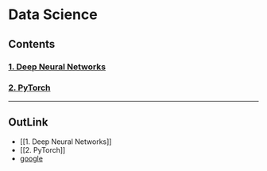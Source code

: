 # Data Science

## Contents

### [1. Deep Neural Networks](https://github.com/DOforTU/note-cs/blob/dohyeon/data%20science/1.%20Deep%20Neural%20Networks.md)
### [2. PyTorch](https://github.com/DOforTU/note-cs/blob/dohyeon/data%20science/2.%20PyTorch.md)

---
## OutLink

- [[1. Deep Neural Networks]]
- [[2. PyTorch]]
- [google](https://google.com)
